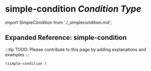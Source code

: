 # **simple-condition** *Condition Type*

import SimpleCondition from './_simplecondition.md';

<SimpleCondition />

## Expanded Reference: simple-condition

:::tip
TODO: Please contribute to this page by adding explanations and examples
:::

```lisp
(simple-condition )
```

